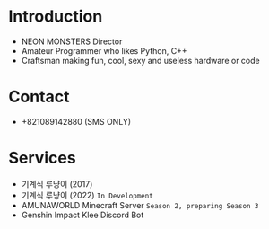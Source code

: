 # Introduction
- NEON MONSTERS Director
- Amateur Programmer who likes Python, C++
- Craftsman making fun, cool, sexy and useless hardware or code

# Contact
- +821089142880 (SMS ONLY)

# Services
- 기계식 루냥이 (2017)
- 기계식 루냥이 (2022) `In Development`
- AMUNAWORLD Minecraft Server `Season 2, preparing Season 3`
- Genshin Impact Klee Discord Bot
